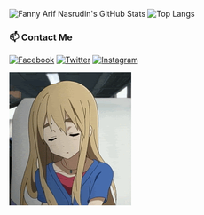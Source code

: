 ![Fanny Arif Nasrudin's GitHub Stats](https://github-readme-stats.vercel.app/api?username=fanian26&show_icons=true&&include_all_commits=true&title_color=fff&icon_color=79ff97&text_color=dfdfdf&bg_color=050505)
![Top Langs](https://github-readme-stats.vercel.app/api/top-langs/?username=fanian26&layout=compact&title_color=fff&icon_color=79ff97&text_color=dfdfdf&bg_color=050505)

### 📫 Contact Me

[![Facebook](https://img.shields.io/badge/Facebook-1877F2?style=for-the-badge&logo=facebook&logoColor=white)](https://www.facebook.com/halah.bacod.69)
[![Twitter](https://img.shields.io/badge/WhatsApp-1DA1F2?style=for-the-badge&logo=whatsapp&logoColor=white)](https://twitter.com/ryanaunur)
[![Instagram](https://img.shields.io/badge/Instagram-E4405F?style=for-the-badge&logo=instagram&logoColor=white)](https://www.instagram.com/fann_annn)

![mugi-sleep](https://raw.githubusercontent.com/fanian26/fanian26/main/Bo7N.gif)
